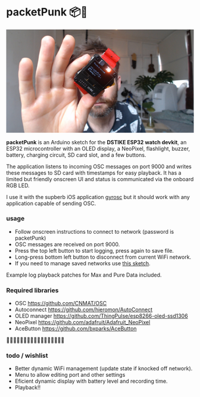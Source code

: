 # packetPunk 📦🧷

![packetPunk](./packetPunk.png)

**packetPunk** is an Arduino sketch for the **DSTIKE ESP32 watch devkit**, an ESP32 microcontroller with an OLED display, a NeoPixel, flashlight, buzzer, battery, charging circuit, SD card slot, and a few buttons.

The application listens to incoming OSC messages on port 9000 and writes these messages to SD card with timestamps for easy playback.  It has a limited but friendly onscreen UI and status is communicated via the onboard RGB LED.

I use it with the supberb iOS application [gyrosc](https://www.bitshapesoftware.com/instruments/gyrosc/) but it should work with any application capable of sending OSC.


### usage
- Follow onscreen instructions to connect to network (password is packetPunk)
- OSC messages are received on port 9000.
- Press the top left button to start logging, press again to save file.
- Long-press  bottom left button to disconnect from current WiFi network.
- If you need to manage saved networks use [this sketch](https://github.com/Hieromon/AutoConnect/blob/master/examples/Credential/Credential.ino).

Example log playback patches for Max and Pure Data included.

### Required libraries
- OSC https://github.com/CNMAT/OSC
- Autoconnect https://github.com/hieromon/AutoConnect
- OLED manager https://github.com/ThingPulse/esp8266-oled-ssd1306
- NeoPixel https://github.com/adafruit/Adafruit_NeoPixel
- AceButton https://github.com/bxparks/AceButton



🔺🔷🔻🔷🔺🔷🔻🔷🔺🔷🔻🔷🔺🔷🔻🔷🔺


### todo / wishlist
- Better dynamic WiFi management (update state if knocked off network).
- Menu to allow editing port and other settings
- Eficient dynamic display with battery level and recording time.
- Playback!!
